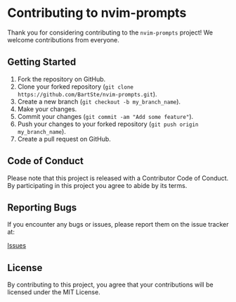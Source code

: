 # Contributing to nvim-prompts

Thank you for considering contributing to the `nvim-prompts` project! We welcome contributions from everyone.

## Getting Started

1. Fork the repository on GitHub.
2. Clone your forked repository (`git clone https://github.com/BartSte/nvim-prompts.git`).
3. Create a new branch (`git checkout -b my_branch_name`).
4. Make your changes.
5. Commit your changes (`git commit -am "Add some feature"`).
6. Push your changes to your forked repository (`git push origin my_branch_name`).
7. Create a pull request on GitHub.

## Code of Conduct

Please note that this project is released with a Contributor Code of Conduct. By participating in this project you agree to abide by its terms.

## Reporting Bugs

If you encounter any bugs or issues, please report them on the issue tracker at:

[Issues](https://github.com/BartSte/nvim-prompts/issues)

## License

By contributing to this project, you agree that your contributions will be licensed under the MIT License.


